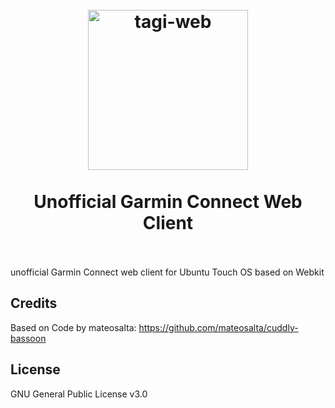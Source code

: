 <h1 align="center">
  <br>
  <img src="icon.png" width="256px" alt="tagi-web">
  <br>
  <br>
  Unofficial Garmin Connect Web Client
  <br>
  <br>
</h1>

 unofficial Garmin Connect web client for Ubuntu Touch OS based on Webkit

## Credits
Based on Code by mateosalta: https://github.com/mateosalta/cuddly-bassoon

## License

GNU General Public License v3.0
